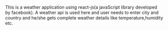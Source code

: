 This is a weather application using react-js(a javaScript library developed by facebook).
A weather api is used here and user needs to enter city and country and he/she gets complete weather details like temperature,humidity etc.
